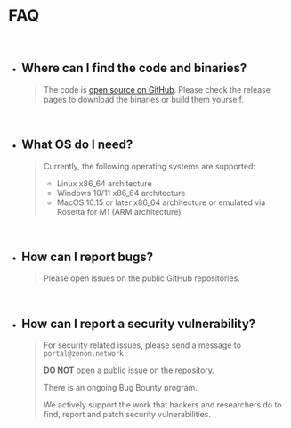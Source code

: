 # FAQ

&nbsp;

* ## Where can I find the code and binaries?

  > The code is [open source on GitHub](https://github.com/zenon-network). Please check the release pages to download the binaries or build them yourself.

&nbsp;

* ## What OS do I need?

  > Currently, the following operating systems are supported:
  >
  > * Linux x86_64 architecture
  > * Windows 10/11 x86_64 architecture
  > * MacOS 10.15 or later x86_64 architecture or emulated via Rosetta for M1 (ARM architecture)

&nbsp;

* ## How can I report bugs?

  > Please open issues on the public GitHub repositories.

&nbsp;

* ## How can I report a security vulnerability?

  > For security related issues, please send a message to `portal@zenon.network`
  >
  > **DO NOT** open a public issue on the repository.
  >
  > There is an ongoing Bug Bounty program.
  >
  > We actively support the work that hackers and researchers do to find, report and patch security vulnerabilities.

&nbsp;
